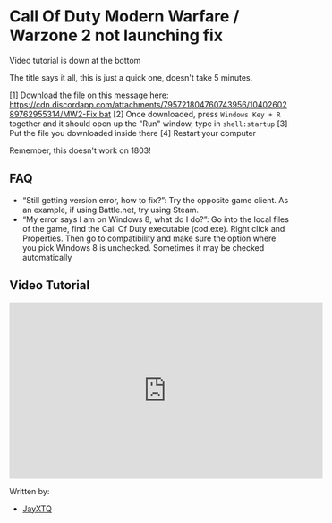 # Call Of Duty Modern Warfare / Warzone 2 not launching fix

Video tutorial is down at the bottom

The title says it all, this is just a quick one, doesn't take 5 minutes.

[1] Download the file on this message here: https://cdn.discordapp.com/attachments/795721804760743956/1040260289762955314/MW2-Fix.bat
[2] Once downloaded, press `Windows Key + R` together and it should open up the "Run" window, type in `shell:startup`
[3] Put the file you downloaded inside there
[4] Restart your computer

Remember, this doesn't work on 1803!

## FAQ
- “Still getting version error, how to fix?”: Try the opposite game client. As an example, if using Battle.net, try using Steam.
- “My error says I am on Windows 8, what do I do?”: Go into the local files of the game, find the Call Of Duty executable (cod.exe). Right click and Properties. Then go to compatibility and make sure the option where you pick Windows 8 is unchecked. Sometimes it may be checked automatically

## Video Tutorial
<iframe width="560" height="315" src="https://www.youtube.com/embed/8s3DkHpv5ps" title="YouTube video player" frameborder="0" allow="accelerometer; autoplay; clipboard-write; encrypted-media; gyroscope; picture-in-picture" allowfullscreen></iframe>

Written by:
- [JayXTQ](https://github.com/JayXTQ)
